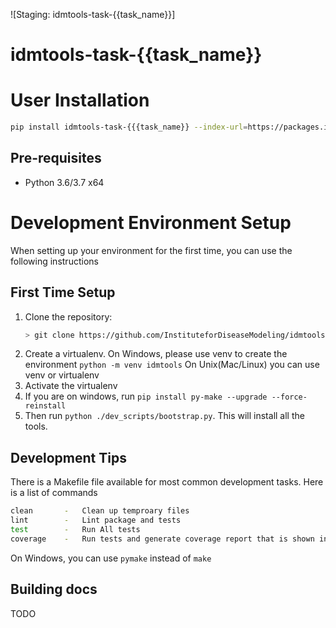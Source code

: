 ![Staging: idmtools-task-{{task_name}}]

# idmtools-task-{{task_name}}

<!-- START doctoc generated TOC please keep comment here to allow auto update -->
<!-- DON'T EDIT THIS SECTION, INSTEAD RE-RUN doctoc TO UPDATE -->
<!-- END doctoc generated TOC please keep comment here to allow auto update -->


# User Installation

```bash
pip install idmtools-task-{{{task_name}} --index-url=https://packages.idmod.org/api/pypi/pypi-production/simple
```

## Pre-requisites
- Python 3.6/3.7 x64


# Development Environment Setup

When setting up your environment for the first time, you can use the following instructions

## First Time Setup
1) Clone the repository:
   ```bash
   > git clone https://github.com/InstituteforDiseaseModeling/idmtools.git
   ```
2) Create a virtualenv. On Windows, please use venv to create the environment
   `python -m venv idmtools`
   On Unix(Mac/Linux) you can use venv or virtualenv
3) Activate the virtualenv
4) If you are on windows, run `pip install py-make --upgrade --force-reinstall`
5) Then run `python ./dev_scripts/bootstrap.py`. This will install all the tools. 

## Development Tips

There is a Makefile file available for most common development tasks. Here is a list of commands
```bash
clean       -   Clean up temproary files
lint        -   Lint package and tests
test        -   Run All tests
coverage    -   Run tests and generate coverage report that is shown in browser
```
On Windows, you can use `pymake` instead of `make`


## Building docs

TODO